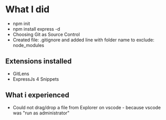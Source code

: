 # What I did

* npm init
* npm install express -d
* Choosing Git as Source Control
* Created file: .gitignore and added line with folder name to exclude: node_modules

## Extensions installed
* GitLens
* ExpressJs 4 Snippets

## What i experienced
* Could not drag/drop a file from Explorer on vscode - because vscode was "run as administrator"
